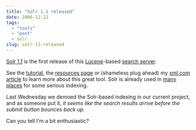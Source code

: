 ```yaml
---
title: "Solr 1.1 released"
date: 2006-12-22
tags: 
  - "tools"
  - "post"
  - solr
slug: solr-11-released
---
```


[Solr 1.1](http://people.apache.org/dist/incubator/solr/1.1/) is the first release of this [Lucene](http://lucene.apache.org/)\-based [search server](http://incubator.apache.org/solr/).

See the [tutorial](http://incubator.apache.org/solr/tutorial.html), the [resources page](http://wiki.apache.org/solr/SolrResources) or (shameless plug ahead) my [xml.com article](http://www.xml.com/pub/a/2006/08/09/solr-indexing-xml-with-lucene-andrest.html) to learn more about this great tool. Solr is already used in [many places](http://wiki.apache.org/solr/PublicServers) for some serious indexing.

Last Wednesday we demoed the Solr-based indexing in our current project, and as someone put it, _it seems like the search results arrive before the submit button bounces back up_.

Can you tell I'm a bit enthusiastic?

